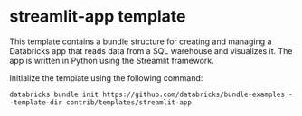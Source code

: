 # streamlit-app template

This template contains a bundle structure for creating and managing a Databricks app that reads data from a SQL warehouse and visualizes it.
The app is written in Python using the Streamlit framework.

Initialize the template using the following command:

```
databricks bundle init https://github.com/databricks/bundle-examples --template-dir contrib/templates/streamlit-app
```